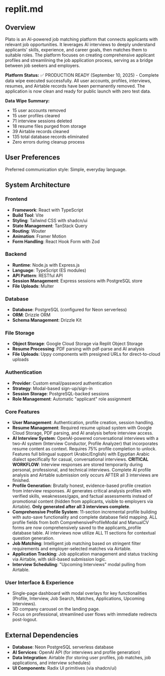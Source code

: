 # replit.md

## Overview
Plato is an AI-powered job matching platform that connects applicants with relevant job opportunities. It leverages AI interviews to deeply understand applicants' skills, experience, and career goals, then matches them to suitable roles. The platform focuses on creating comprehensive applicant profiles and streamlining the job application process, serving as a bridge between job seekers and employers.

**Platform Status:** ✅ PRODUCTION READY (September 10, 2025) - Complete data wipe executed successfully. All user accounts, profiles, interviews, resumes, and Airtable records have been permanently removed. The application is now clean and ready for public launch with zero test data.

**Data Wipe Summary:** 
- 15 user accounts removed
- 15 user profiles cleared  
- 71 interview sessions deleted
- 18 resume files purged from storage
- 39 Airtable records cleaned
- 135 total database records eliminated
- Zero errors during cleanup process

## User Preferences
Preferred communication style: Simple, everyday language.

## System Architecture

### Frontend
- **Framework**: React with TypeScript
- **Build Tool**: Vite
- **Styling**: Tailwind CSS with shadcn/ui
- **State Management**: TanStack Query
- **Routing**: Wouter
- **Animation**: Framer Motion
- **Form Handling**: React Hook Form with Zod

### Backend
- **Runtime**: Node.js with Express.js
- **Language**: TypeScript (ES modules)
- **API Pattern**: RESTful API
- **Session Management**: Express sessions with PostgreSQL store
- **File Uploads**: Multer

### Database
- **Database**: PostgreSQL (configured for Neon serverless)
- **ORM**: Drizzle ORM
- **Schema Management**: Drizzle Kit

### File Storage
- **Object Storage**: Google Cloud Storage via Replit Object Storage
- **Resume Processing**: PDF parsing with pdf-parse and AI analysis
- **File Uploads**: Uppy components with presigned URLs for direct-to-cloud uploads

### Authentication
- **Provider**: Custom email/password authentication
- **Strategy**: Modal-based sign-up/sign-in
- **Session Storage**: PostgreSQL-backed sessions
- **Role Management**: Automatic "applicant" role assignment

### Core Features
- **User Management**: Authentication, profile creation, session handling.
- **Resume Management**: Required resume upload system with Google Cloud Storage, PDF parsing, and AI analysis before interview access.
- **AI Interview System**: OpenAI-powered conversational interviews with a two-AI system (Interview Conductor, Profile Analyzer) that incorporates resume content as context. Requires 75% profile completion to unlock. Features full bilingual support (Arabic/English) with Egyptian Arabic dialect specifically for casual, conversational interviews. **CRITICAL WORKFLOW**: Interview responses are stored temporarily during personal, professional, and technical interviews. Complete AI profile analysis and Airtable submission only occurs AFTER all 3 interviews are finished.
- **Profile Generation**: Brutally honest, evidence-based profile creation from interview responses. AI generates critical analysis profiles with verified skills, weaknesses/gaps, and factual assessments instead of promotional content (hidden from applicants, visible to employers via Airtable). **Only generated after all 3 interviews complete**.
- **Comprehensive Profile System**: 11-section incremental profile building with auto-save functionality and complete database field mapping. ALL profile fields from both ComprehensiveProfileModal and ManualCV forms are now comprehensively saved to the applicants_profile database table. AI interviews now utilize ALL 11 sections for contextual question generation.
- **Job Matching**: Intelligent job matching based on stringent filter requirements and employer-selected matches via Airtable.
- **Application Tracking**: Job application management and status tracking via Airtable, with skill-based submission logic.
- **Interview Scheduling**: "Upcoming Interviews" modal pulling from Airtable.

### User Interface & Experience
- Single-page dashboard with modal overlays for key functionalities (Profile, Interview, Job Search, Matches, Applications, Upcoming Interviews).
- 3D company carousel on the landing page.
- Focus on professional, streamlined user flows with immediate redirects post-logout.

## External Dependencies

- **Database**: Neon PostgreSQL serverless database
- **AI Services**: OpenAI API (for interviews and profile generation)
- **Data Integration**: Airtable (for storing user profiles, job matches, job applications, and interview schedules)
- **UI Components**: Radix UI primitives (via shadcn/ui)